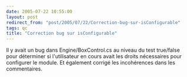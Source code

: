 ```yaml
---
date: 2005-07-22 10:55:00
layout: post
redirect_from: "post/2005/07/22/Correction-bug-sur-isConfigurable"
tags: qc
title: "Correction bug sur isConfigurable"
---
```


Il y avait un bug dans Engine/BoxControl.cs au niveau du test true/false
pour déterminer si l'utilisateur en cours avait les droits nécessaires pour
configurer le module. Et également corrigé les incohérences dans les
commentaires.
